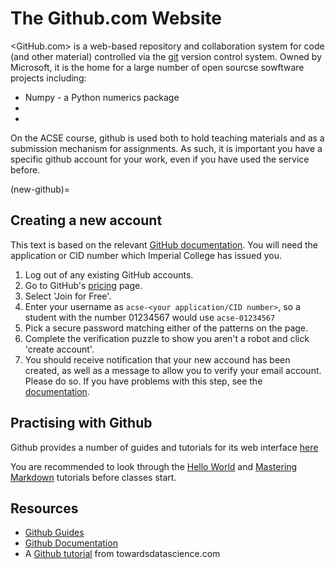 # The Github.com Website

<GitHub.com> is a web-based repository and collaboration system for code (and other material) controlled via the [git]() version control system. Owned by Microsoft, it is the home for a large number of open sourcse sowftware projects including:

- Numpy - a Python numerics package
-
-

On the ACSE course, github is used both to hold teaching materials and as a submission mechanism for assignments. As such, it is important you have a specific github account for your work, even if you have used the service before.

(new-github)=
## Creating a new account

This text is based on the relevant [GitHub documentation](https://docs.github.com/en/github/getting-started-with-github/signing-up-for-a-new-github-account). You will need the application or CID number which Imperial College has issued you.

1. Log out of any existing GitHub accounts.
2. Go to GitHub's [pricing](https://github.com/pricing) page.
3. Select 'Join for Free'.
4. Enter your username as `acse-<your application/CID number>`, so a student with the number 01234567 would use `acse-01234567`
5. Pick a secure password matching either of the patterns on the page.
6. Complete the verification puzzle to show you aren't a robot and click 'create account'.
7. You should receive notification that your new accound has been created, as well as a message to allow you to verify your email account. Please do so. If you have problems with this step, see the [documentation](https://docs.github.com/en/github/getting-started-with-github/verifying-your-email-address).

## Practising with Github

Github provides a number of guides and tutorials for its web interface [here](https://guides.github.com/)

You are recommended to look through the [Hello World](https://guides.github.com/activities/hello-world/) and [Mastering Markdown](https://guides.github.com/features/mastering-markdown/) tutorials before classes start.


## Resources

- [Github Guides](https://guides.github.com/)
- [Github Documentation](https://docs.github.com/en)
- A [Github tutorial](https://towardsdatascience.com/getting-started-with-git-and-github-6fcd0f2d4ac6) from towardsdatascience.com
